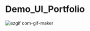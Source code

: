 # Demo_UI_Portfolio

![ezgif com-gif-maker](https://user-images.githubusercontent.com/71377466/175271265-8e818079-3018-4269-a39a-a0448b23adfb.gif)
